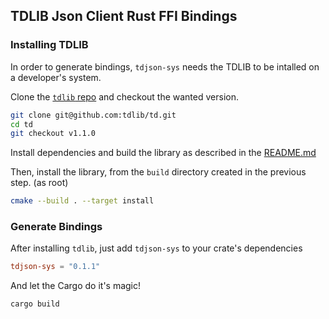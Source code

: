 ## TDLIB Json Client Rust FFI Bindings

### Installing TDLIB

In order to generate bindings, `tdjson-sys` needs the TDLIB to be intalled on a developer's system.

Clone the [`tdlib` repo](https://github.com/tdlib/td) and checkout the wanted version.
```bash
git clone git@github.com:tdlib/td.git
cd td
git checkout v1.1.0
```

Install dependencies and build the library as described in the [README.md](https://github.com/tdlib/td/blob/master/README.md)

Then, install the library, from the `build` directory created in the previous step. (as root)
```bash
cmake --build . --target install
```

### Generate Bindings

After installing `tdlib`, just add `tdjson-sys` to your crate's dependencies

```toml
tdjson-sys = "0.1.1"
```

And let the Cargo do it's magic!
```bash
cargo build
```